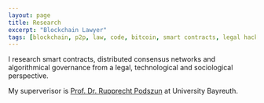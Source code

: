 ```yaml
---
layout: page
title: Research
excerpt: "Blockchain Lawyer"
tags: [blockchain, p2p, law, code, bitcoin, smart contracts, legal hacking, legal automation]
---
```


I research smart contracts, distributed consensus networks and algorithmical governance from a legal, technological and sociological perspective.

My superverisor is [Prof. Dr. Rupprecht Podszun](http://www.zivilrecht8.uni-bayreuth.de/de/team/owner_of_chair/Rupprecht_Podszun/) at University Bayreuth.